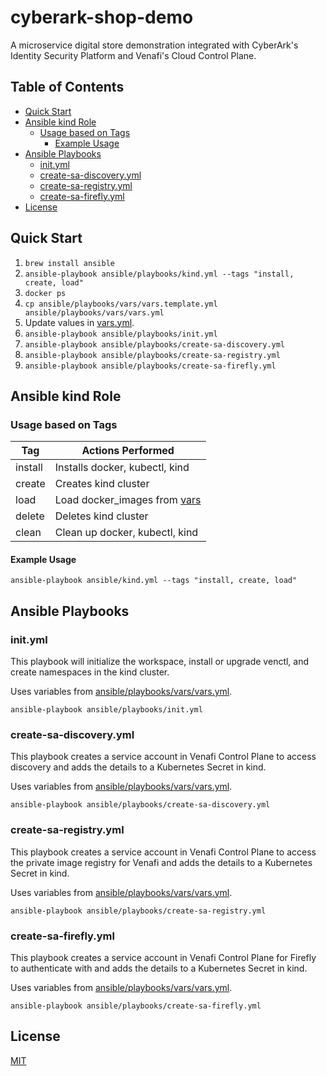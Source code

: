 # cyberark-shop-demo <!-- omit in toc -->

A microservice digital store demonstration integrated with CyberArk's Identity Security Platform and Venafi's Cloud Control Plane.

## Table of Contents <!-- omit in toc -->
- [Quick Start](#quick-start)
- [Ansible kind Role](#ansible-kind-role)
  - [Usage based on Tags](#usage-based-on-tags)
    - [Example Usage](#example-usage)
- [Ansible Playbooks](#ansible-playbooks)
  - [init.yml](#inityml)
  - [create-sa-discovery.yml](#create-sa-discoveryyml)
  - [create-sa-registry.yml](#create-sa-registryyml)
  - [create-sa-firefly.yml](#create-sa-fireflyyml)
- [License](#license)

## Quick Start

1. `brew install ansible`
2. `ansible-playbook ansible/playbooks/kind.yml --tags "install, create, load"`
3. `docker ps`
4. `cp ansible/playbooks/vars/vars.template.yml ansible/playbooks/vars/vars.yml`
5. Update values in [vars.yml](ansible/playbooks/vars/vars.yml).
6. `ansible-playbook ansible/playbooks/init.yml`
7. `ansible-playbook ansible/playbooks/create-sa-discovery.yml`
8. `ansible-playbook ansible/playbooks/create-sa-registry.yml`
9. `ansible-playbook ansible/playbooks/create-sa-firefly.yml`

## Ansible kind Role

### Usage based on Tags

|Tag|Actions Performed|
|---|---|
|install|Installs docker, kubectl, kind|
|create|Creates kind cluster|
|load|Load docker_images from [vars](ansible/roles/kind/vars/main.yml)|
|delete|Deletes kind cluster|
|clean|Clean up docker, kubectl, kind|

#### Example Usage

`ansible-playbook ansible/kind.yml --tags "install, create, load"`

## Ansible Playbooks

### init.yml

This playbook will initialize the workspace, install or upgrade venctl, and create namespaces in the kind cluster.

Uses variables from [ansible/playbooks/vars/vars.yml]().

`ansible-playbook ansible/playbooks/init.yml`

### create-sa-discovery.yml

This playbook creates a service account in Venafi Control Plane to access discovery and adds the details to a Kubernetes Secret in kind.

Uses variables from [ansible/playbooks/vars/vars.yml]().

`ansible-playbook ansible/playbooks/create-sa-discovery.yml`

### create-sa-registry.yml

This playbook creates a service account in Venafi Control Plane to access the private image registry for Venafi and adds the details to a Kubernetes Secret in kind.

Uses variables from [ansible/playbooks/vars/vars.yml]().

`ansible-playbook ansible/playbooks/create-sa-registry.yml`

### create-sa-firefly.yml

This playbook creates a service account in Venafi Control Plane for Firefly to authenticate with and adds the details to a Kubernetes Secret in kind.

Uses variables from [ansible/playbooks/vars/vars.yml]().

`ansible-playbook ansible/playbooks/create-sa-firefly.yml`

## License
[MIT](LICENSE)